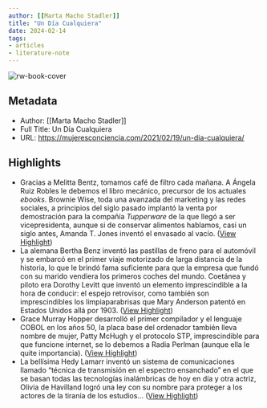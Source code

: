 ```yaml
---
author: [[Marta Macho Stadler]]
title: "Un Día Cualquiera"
date: 2024-02-14
tags: 
- articles
- literature-note
---
```

![rw-book-cover](https://mujeresconciencia.com/app/uploads/2021/02/inventroas.jpg)

## Metadata
- Author: [[Marta Macho Stadler]]
- Full Title: Un Día Cualquiera
- URL: https://mujeresconciencia.com/2021/02/19/un-dia-cualquiera/

## Highlights
- Gracias a Melitta Bentz, tomamos café de filtro cada mañana. A Ángela Ruiz Robles le debemos el libro mecánico, precursor de los actuales *ebooks*. Brownie Wise, toda una avanzada del marketing y las redes sociales, a principios del siglo pasado implantó la venta por demostración para la compañía *Tupperware* de la que llegó a ser vicepresidenta, aunque si de conservar alimentos hablamos, casi un siglo antes, Amanda T. Jones inventó el envasado al vacío. ([View Highlight](https://read.readwise.io/read/01hpkj033y751rd021bxjnbxk7))
- La alemana Bertha Benz inventó las pastillas de freno para el automóvil y se embarcó en el primer viaje motorizado de larga distancia de la historia, lo que le brindó fama suficiente para que la empresa que fundó con su marido vendiera los primeros coches del mundo. Coetánea y piloto era Dorothy Levitt que inventó un elemento imprescindible a la hora de conducir: el espejo retrovisor, como también son imprescindibles los limpiaparabrisas que Mary Anderson patentó en Estados Unidos allá por 1903. ([View Highlight](https://read.readwise.io/read/01hpkj0ccr38asm6z0y4p436nh))
- Grace Murray Hopper desarrolló el primer compilador y el lenguaje COBOL en los años 50, la placa base del ordenador también lleva nombre de mujer, Patty McHugh y el protocolo STP, imprescindible para que funcione internet, se lo debemos a Radia Perlman (aunque ella le quite importancia). ([View Highlight](https://read.readwise.io/read/01hpkj0tneygkjssvhsgd4jnry))
- La bellísima Hedy Lamarr inventó un sistema de comunicaciones llamado “técnica de transmisión en el espectro ensanchado” en el que se basan todas las tecnologías inalámbricas de hoy en día y otra actriz, Olivia de Havilland logró una ley con su nombre para proteger a los actores de la tiranía de los estudios… ([View Highlight](https://read.readwise.io/read/01hpkj0zb9x7p9eddznw2pe3z0))
